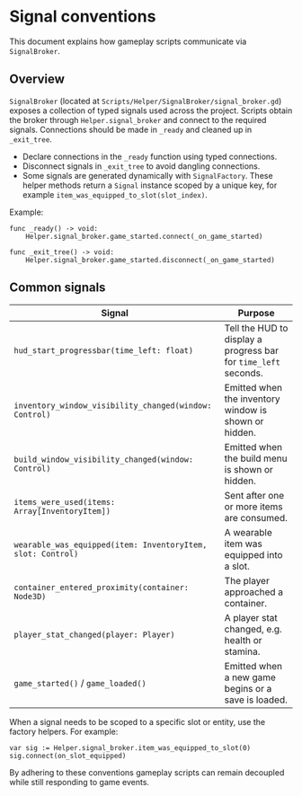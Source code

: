 # Signal conventions

This document explains how gameplay scripts communicate via `SignalBroker`.

## Overview
`SignalBroker` (located at `Scripts/Helper/SignalBroker/signal_broker.gd`) exposes a collection of typed signals used across the project.  Scripts obtain the broker through `Helper.signal_broker` and connect to the required signals.  Connections should be made in `_ready` and cleaned up in `_exit_tree`.

- Declare connections in the `_ready` function using typed connections.
- Disconnect signals in `_exit_tree` to avoid dangling connections.
- Some signals are generated dynamically with `SignalFactory`.  These helper methods return a `Signal` instance scoped by a unique key, for example `item_was_equipped_to_slot(slot_index)`.

Example:
```gdscript
func _ready() -> void:
    Helper.signal_broker.game_started.connect(_on_game_started)

func _exit_tree() -> void:
    Helper.signal_broker.game_started.disconnect(_on_game_started)
```

## Common signals
| Signal | Purpose |
| --- | --- |
| `hud_start_progressbar(time_left: float)` | Tell the HUD to display a progress bar for `time_left` seconds. |
| `inventory_window_visibility_changed(window: Control)` | Emitted when the inventory window is shown or hidden. |
| `build_window_visibility_changed(window: Control)` | Emitted when the build menu is shown or hidden. |
| `items_were_used(items: Array[InventoryItem])` | Sent after one or more items are consumed. |
| `wearable_was_equipped(item: InventoryItem, slot: Control)` | A wearable item was equipped into a slot. |
| `container_entered_proximity(container: Node3D)` | The player approached a container. |
| `player_stat_changed(player: Player)` | A player stat changed, e.g. health or stamina. |
| `game_started()` / `game_loaded()` | Emitted when a new game begins or a save is loaded. |

When a signal needs to be scoped to a specific slot or entity, use the factory helpers.  For example:
```gdscript
var sig := Helper.signal_broker.item_was_equipped_to_slot(0)
sig.connect(on_slot_equipped)
```

By adhering to these conventions gameplay scripts can remain decoupled while still responding to game events.

